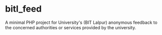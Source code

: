 # bitl_feed
 A minimal PHP project for University's (BIT Lalpur) anonymous feedback to the concerned authorities or services provided by the university.
